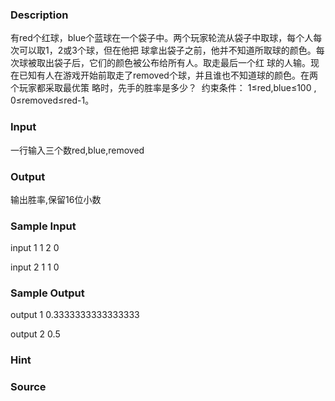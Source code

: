 
### Description
有red个红球，blue个蓝球在一个袋子中。两个玩家轮流从袋子中取球，每个人每次可以取1，2或3个球，但在他把
球拿出袋子之前，他并不知道所取球的颜色。每次球被取出袋子后，它们的颜色被公布给所有人。取走最后一个红
球的人输。现在已知有人在游戏开始前取走了removed个球，并且谁也不知道球的颜色。在两个玩家都采取最优策
略时，先手的胜率是多少？ 
约束条件： 1≤red,blue≤100 , 0≤removed≤red-1。
### Input
一行输入三个数red,blue,removed
### Output
输出胜率,保留16位小数
### Sample Input
input 1
1 2 0 

input 2
1 1 0
### Sample Output
output 1
0.3333333333333333

output 2
0.5
### Hint

### Source
